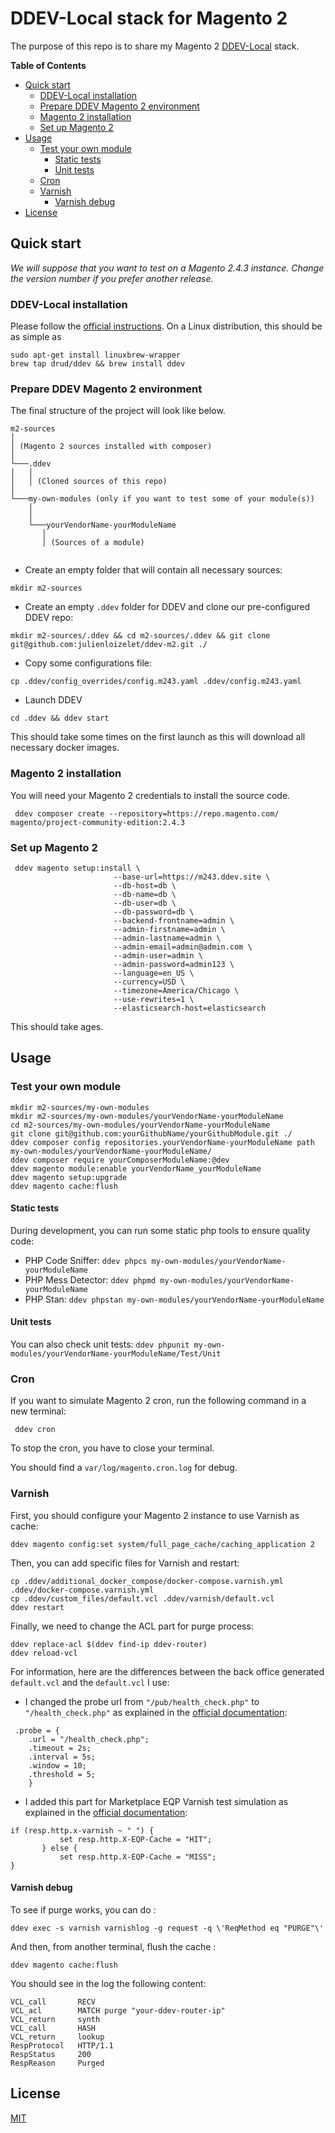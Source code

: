 # DDEV-Local stack for Magento 2

The purpose of this repo is to share my Magento 2 [DDEV-Local](https://ddev.readthedocs.io/en/stable/) stack.


<!-- START doctoc generated TOC please keep comment here to allow auto update -->
<!-- DON'T EDIT THIS SECTION, INSTEAD RE-RUN doctoc TO UPDATE -->
**Table of Contents**

- [Quick start](#quick-start)
  - [DDEV-Local installation](#ddev-local-installation)
  - [Prepare DDEV Magento 2 environment](#prepare-ddev-magento-2-environment)
  - [Magento 2 installation](#magento-2-installation)
  - [Set up Magento 2](#set-up-magento-2)
- [Usage](#usage)
  - [Test your own module](#test-your-own-module)
    - [Static tests](#static-tests)
    - [Unit tests](#unit-tests)
  - [Cron](#cron)
  - [Varnish](#varnish)
    - [Varnish debug](#varnish-debug)
- [License](#license)

<!-- END doctoc generated TOC please keep comment here to allow auto update -->

## Quick start

_We will suppose that you want to test on a Magento 2.4.3 instance. Change the version number if you prefer another
release._

### DDEV-Local installation

Please follow the [official instructions](https://ddev.readthedocs.io/en/stable/#installation). On a Linux
distribution, this should be as simple as

    sudo apt-get install linuxbrew-wrapper
    brew tap drud/ddev && brew install ddev


### Prepare DDEV Magento 2 environment

The final structure of the project will look like below.

```
m2-sources
│   
│ (Magento 2 sources installed with composer)    
│
└───.ddev
│   │   
│   │ (Cloned sources of this repo)
│   
└───my-own-modules (only if you want to test some of your module(s))
    │   
    │
    └───yourVendorName-yourModuleName
       │   
       │ (Sources of a module)
         
```

- Create an empty folder that will contain all necessary sources:
```
mkdir m2-sources
```
- Create an empty `.ddev` folder for DDEV and clone our pre-configured DDEV repo:

```
mkdir m2-sources/.ddev && cd m2-sources/.ddev && git clone git@github.com:julienloizelet/ddev-m2.git ./
```
- Copy some configurations file:

```
cp .ddev/config_overrides/config.m243.yaml .ddev/config.m243.yaml
```
- Launch DDEV

```
cd .ddev && ddev start
```
This should take some times on the first launch as this will download all necessary docker images.


### Magento 2 installation
You will need your Magento 2 credentials to install the source code.

     ddev composer create --repository=https://repo.magento.com/ magento/project-community-edition:2.4.3


### Set up Magento 2

     ddev magento setup:install \
                           --base-url=https://m243.ddev.site \
                           --db-host=db \
                           --db-name=db \
                           --db-user=db \
                           --db-password=db \
                           --backend-frontname=admin \
                           --admin-firstname=admin \
                           --admin-lastname=admin \
                           --admin-email=admin@admin.com \
                           --admin-user=admin \
                           --admin-password=admin123 \
                           --language=en_US \
                           --currency=USD \
                           --timezone=America/Chicago \
                           --use-rewrites=1 \
                           --elasticsearch-host=elasticsearch

This should take ages.


## Usage

### Test your own module

```
mkdir m2-sources/my-own-modules
mkdir m2-sources/my-own-modules/yourVendorName-yourModuleName
cd m2-sources/my-own-modules/yourVendorName-yourModuleName 
git clone git@github.com:yourGithubName/yourGithubModule.git ./
ddev composer config repositories.yourVendorName-yourModuleName path my-own-modules/yourVendorName-yourModuleName/
ddev composer require yourComposerModuleName:@dev
ddev magento module:enable yourVendorName_yourModuleName
ddev magento setup:upgrade
ddev magento cache:flush
```

#### Static tests

During development, you can run some static php tools to ensure quality code:

- PHP Code Sniffer: `ddev phpcs my-own-modules/yourVendorName-yourModuleName`
- PHP Mess Detector: `ddev phpmd my-own-modules/yourVendorName-yourModuleName`
- PHP Stan: `ddev phpstan my-own-modules/yourVendorName-yourModuleName`

#### Unit tests

You can also check unit tests: `ddev phpunit my-own-modules/yourVendorName-yourModuleName/Test/Unit`

### Cron

If you want to simulate Magento 2 cron, run the following command in
a new terminal:

     ddev cron

To stop the cron, you have to close your terminal.

You should find a `var/log/magento.cron.log` for debug.

### Varnish

First, you should configure your Magento 2 instance to use Varnish as cache: 

```
ddev magento config:set system/full_page_cache/caching_application 2
```

Then, you can add specific files for Varnish and restart:

```
cp .ddev/additional_docker_compose/docker-compose.varnish.yml .ddev/docker-compose.varnish.yml
cp .ddev/custom_files/default.vcl .ddev/varnish/default.vcl
ddev restart
```

Finally, we need to change the ACL part for purge process:

```
ddev replace-acl $(ddev find-ip ddev-router)
ddev reload-vcl
```


For information, here are the differences between the back office generated `default.vcl` and the `default.vcl` I use: 

- I changed the probe url from `"/pub/health_check.php"` to `"/health_check.php"` as explained in the
[official documentation](https://devdocs.magento.com/guides/v2.4/config-guide/varnish/config-varnish-advanced.html):

```
 .probe = {
    .url = "/health_check.php";
    .timeout = 2s;
    .interval = 5s;
    .window = 10;
    .threshold = 5;
    }
```


- I added this part for Marketplace EQP Varnish test simulation as explained in the [official documentation](https://devdocs.magento.com/marketplace/sellers/installation-and-varnish-tests.html#additional-magento-configuration):

```
if (resp.http.x-varnish ~ " ") {
           set resp.http.X-EQP-Cache = "HIT";
       } else {
           set resp.http.X-EQP-Cache = "MISS";
}
```


#### Varnish debug

To see if purge works, you can do : 

```
ddev exec -s varnish varnishlog -g request -q \'ReqMethod eq "PURGE"\'
```

And then, from another terminal, flush the cache :

```
ddev magento cache:flush
```

You should see in the log the following content: 

```
VCL_call       RECV
VCL_acl        MATCH purge "your-ddev-router-ip"
VCL_return     synth
VCL_call       HASH
VCL_return     lookup
RespProtocol   HTTP/1.1
RespStatus     200
RespReason     Purged
```

## License

[MIT](LICENSE)
